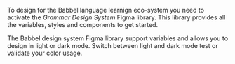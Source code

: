 To design for the Babbel language learnign eco-system you need to activate the *Grammar Design System* Figma library. This library provides all the variables, styles and components to get started.

The Babbel design system Figma library support variables and allows you to design in light or dark mode. Switch between light and dark mode test or validate your color usage.


